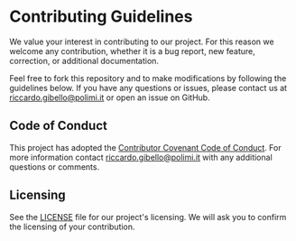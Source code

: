 # Contributing Guidelines

We value your interest in contributing to our project. For this reason we welcome any contribution, whether it is a bug
report, new feature, correction, or additional documentation. 

Feel free to fork this repository and to 
make modifications by following the guidelines below. If you have any questions or issues, please contact us at
[riccardo.gibello@polimi.it](mailto:riccardo.gibello@polimi.it) or open an issue on GitHub.

## Code of Conduct

This project has adopted
the [Contributor Covenant Code of Conduct](https://www.contributor-covenant.org/version/2/1/code_of_conduct.html).
For more information contact [riccardo.gibello@polimi.it](mailto:riccardo.gibello@polimi.it) with any additional questions or comments.

## Licensing

See the [LICENSE](./LICENSE.md) file for our project's licensing. We will ask you to confirm the licensing of your
contribution.